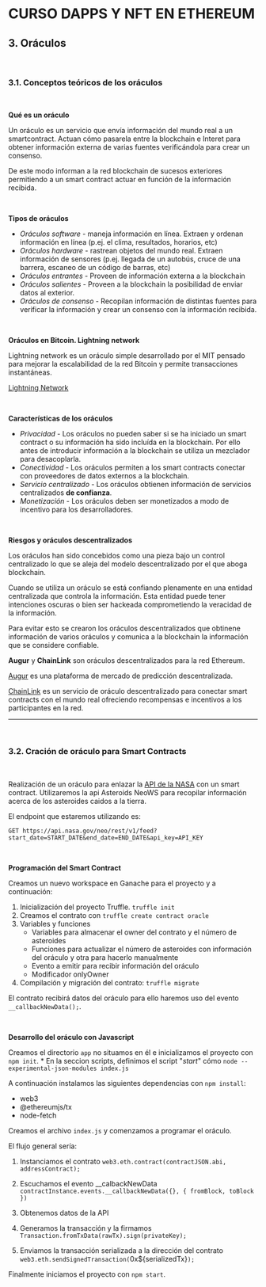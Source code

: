 # CURSO DAPPS Y NFT EN ETHEREUM
## 3. Oráculos

&nbsp;

### 3.1. Conceptos teóricos de los oráculos

&nbsp;

**Qué es un oráculo**

Un oráculo es un servicio que envía información del mundo real a un smartcontract. Actuan cómo pasarela entre la blockchain e Interet para obtener información externa de varias fuentes verificándola para crear un consenso.

De este modo informan a la red blockchain de sucesos exteriores permitiendo a un smart contract actuar en función de la información recibida.

&nbsp;

**Tipos de oráculos**

* *Oráculos software* - maneja información en línea. Extraen y ordenan información en línea (p.ej. el clima, resultados, horarios, etc)
* *Oráculos hardware* - rastrean objetos del mundo real. Extraen información de sensores (p.ej. llegada de un autobús, cruce de una barrera, escaneo de un código de barras, etc)
* *Oráculos entrantes* - Proveen de información externa a la blockchain
* *Oráculos salientes* - Proveen a la blockchain la posibilidad de enviar datos al exterior.
* *Oráculos de consenso* - Recopilan información de distintas fuentes para verificar la información y crear un consenso con la información recibida.

&nbsp;

**Oráculos en Bitcoin. Lightning network**

Lightning network es un oráculo simple desarrollado por el MIT pensado para mejorar la escalabilidad de la red Bitcoin y permite transacciones instantáneas.

[Lightning Network](https://lightning.network/)

&nbsp;

**Características de los oráculos**

* *Privacidad* - Los oráculos no pueden saber si se ha iniciado un smart contract o su información ha sido incluída en la blockchain. Por ello antes de introducir información a la blockchain se utiliza un mezclador para desacoplarla.
* *Conectividad* - Los oráculos permiten a los smart contracts conectar con proveedores de datos externos a la blockchain.
* *Servicio centralizado* - Los oráculos obtienen información de servicios centralizados **de confianza**. 
* *Monetización* - Los oráculos deben ser monetizados a modo de incentivo para los desarrolladores.
  
&nbsp;

**Riesgos y oráculos descentralizados**

Los oráculos han sido concebidos como una pieza bajo un control centralizado lo que se aleja del modelo descentralizado por el que aboga blockchain. 

Cuando se utiliza un oráculo se está confiando plenamente en una entidad centralizada que controla la información. Esta entidad puede tener intenciones oscuras o bien ser hackeada comprometiendo la veracidad de la información.

Para evitar esto se crearon los oráculos descentralizados que obtinene información de varios oráculos y comunica a la blockchain la información que se considere  confiable.

**Augur** y **ChainLink** son oráculos descentralizados para la red Ethereum.

[Augur](https://augur.net/) es una plataforma de mercado de predicción descentralizada.

[ChainLink](https://chain.link/) es un servicio de oráculo descentralizado para conectar smart contracts con el mundo real ofreciendo recompensas e incentivos a los participantes en la red.

---

&nbsp;

### 3.2. Cración de oráculo para Smart Contracts

&nbsp;

Realización de un oráculo para enlazar la [API de la NASA](https://api.nasa.gov/) con un smart contract.
Utilizaremos la api Asteroids NeoWS para recopilar información acerca de los asteroides caidos a la tierra.

El endpoint que estaremos utilizando es:

`GET https://api.nasa.gov/neo/rest/v1/feed?start_date=START_DATE&end_date=END_DATE&api_key=API_KEY`

&nbsp;

**Programación del Smart Contract**

Creamos un nuevo workspace en Ganache para el proyecto y a continuación:

1. Inicialización del proyecto Truffle. `truffle init`
2. Creamos el contrato con `truffle create contract oracle`
3. Variables y funciones
   * Variables para almacenar el owner del contrato y el número de asteroides
   * Funciones para actualizar el número de asteroides con información del oráculo y otra para hacerlo manualmente
   * Evento a emitir para recibir información del oráculo
   * Modificador onlyOwner
4. Compilación y migración del contrato: `truffle migrate`

El contrato recibirá datos del oráculo para ello haremos uso del evento `__callbackNewData();`.

&nbsp;

**Desarrollo del oráculo con Javascript**

Creamos el directorio `app` no situamos en él e inicializamos el proyecto con `npm init`.
    * En la seccion scripts, definimos el script "*start*" cómo `node --experimental-json-modules index.js`

A continuación instalamos las siguientes dependencias con `npm install`:
* web3
* @ethereumjs/tx
* node-fetch

Creamos el archivo `index.js` y comenzamos a programar el oráculo.

El flujo general sería:
1. Instanciamos el contrato
   `web3.eth.contract(contractJSON.abi, addressContract);`

2. Escuchamos el evento __calbackNewData
   `contractInstance.events.__callbackNewData({}, { fromBlock, toBlock })`

3. Obtenemos datos de la API

4. Generamos la transacción y la firmamos
   `Transaction.fromTxData(rawTx).sign(privateKey);`

5. Enviamos la transacción serializada a la dirección del contrato
   `web3.eth.sendSignedTransaction(`0x${serializedTx}`);`

Finalmente iniciamos el proyecto con `npm start`.
